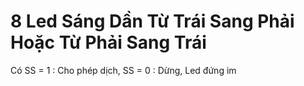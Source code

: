 # 8 Led Sáng Dần Từ Trái Sang Phải Hoặc Từ Phải Sang Trái

Có SS = 1 : Cho phép dịch, SS = 0 : Dừng, Led đứng im

